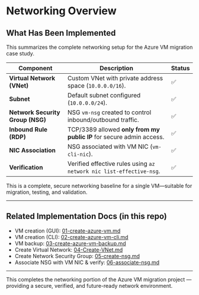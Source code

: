 # Networking Overview

## What Has Been Implemented

This summarizes the complete networking setup for the Azure VM migration case study.

| Component | Description | Status |
|---|---|---|
| **Virtual Network (VNet)** | Custom VNet with private address space (`10.0.0.0/16`). | ✅ |
| **Subnet** | Default subnet configured (`10.0.0.0/24`). | ✅ |
| **Network Security Group (NSG)** | NSG `vm-nsg` created to control inbound/outbound traffic. | ✅ |
| **Inbound Rule (RDP)** | TCP/3389 allowed **only from my public IP** for secure admin access. | ✅ |
| **NIC Association** | NSG associated with VM NIC (`vm-cli-nic`). | ✅ |
| **Verification** | Verified effective rules using `az network nic list-effective-nsg`. | ✅ |

This is a complete, secure networking baseline for a single VM—suitable for migration, testing, and validation.

---

## Related Implementation Docs (in this repo)

- VM creation (GUI): [01-create-azure-vm.md](01-create-azure-vm.md)  
- VM creation (CLI): [02-create-azure-vm-cli.md](02-create-azure-vm-cli.md)  
- VM backup: [03-create-azure-vm-backup.md](03-create-azure-vm-backup.md)  
- Create Virtual Network: [04-Create-VNet.md](04-Create-VNet.md)  
- Create Network Security Group: [05-create-nsg.md](05-create-nsg.md)  
- Associate NSG with VM NIC & verify: [06-associate-nsg.md](06-associate-nsg.md)

---

This completes the networking portion of the Azure VM migration project — providing a secure, verified, and future-ready network environment.
